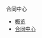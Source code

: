 <div class="sidebar_title"> 合同中心</div>

* [概览](charge/contract/overview)
* [合同中心](charge/contract/index)











    
   
   
    
        